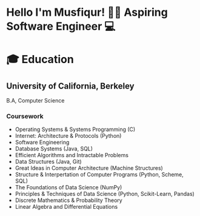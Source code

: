 # Hello I'm Musfiqur! 👋🏽 Aspiring Software Engineer 💻

# 🎓 Education 

## University of California, Berkeley
B.A, Computer Science 

### Coursework
* Operating Systems & Systems Programming (C)
* Internet: Architecture & Protocols (Python)
* Software Engineering
* Database Systems (Java, SQL)
* Efficient Algorithms and Intractable Problems
* Data Structures (Java, Git)
* Great Ideas in Computer Architecture (Machine Structures)
* Structure & Interpertation of Computer Programs (Python, Scheme, SQL)
* The Foundations of Data Science (NumPy)
* Principles & Techniques of Data Science (Python, Scikit-Learn, Pandas)
* Discrete Mathematics & Probability Theory
* Linear Algebra and Differential Equations
  
